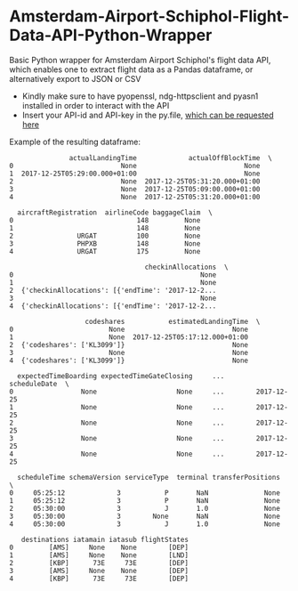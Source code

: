 # Amsterdam-Airport-Schiphol-Flight-Data-API-Python-Wrapper
Basic Python wrapper for Amsterdam Airport Schiphol's flight data API, which enables one to extract flight data as a Pandas dataframe, or alternatively export to JSON or CSV

- Kindly make sure to have pyopenssl, ndg-httpsclient and pyasn1 installed in order to interact with the API
- Insert your API-id and API-key in the py.file, [which can be requested here](https://developer.schiphol.nl/)

Example of the resulting dataframe:

```
               actualLandingTime             actualOffBlockTime  \
0                           None                           None   
1  2017-12-25T05:29:00.000+01:00                           None   
2                           None  2017-12-25T05:31:20.000+01:00   
3                           None  2017-12-25T05:09:00.000+01:00   
4                           None  2017-12-25T05:31:20.000+01:00   

  aircraftRegistration  airlineCode baggageClaim  \
0                               148         None   
1                               148         None   
2                URGAT          100         None   
3                PHPXB          148         None   
4                URGAT          175         None   

                                  checkinAllocations  \
0                                               None   
1                                               None   
2  {'checkinAllocations': [{'endTime': '2017-12-2...   
3                                               None   
4  {'checkinAllocations': [{'endTime': '2017-12-2...   

                   codeshares           estimatedLandingTime  \
0                        None                           None   
1                        None  2017-12-25T05:17:12.000+01:00   
2  {'codeshares': ['KL3099']}                           None   
3                        None                           None   
4  {'codeshares': ['KL3099']}                           None   

  expectedTimeBoarding expectedTimeGateClosing     ...      scheduleDate  \
0                 None                    None     ...        2017-12-25   
1                 None                    None     ...        2017-12-25   
2                 None                    None     ...        2017-12-25   
3                 None                    None     ...        2017-12-25   
4                 None                    None     ...        2017-12-25   

  scheduleTime schemaVersion serviceType  terminal transferPositions  \
0     05:25:12             3           P       NaN              None   
1     05:25:12             3           P       NaN              None   
2     05:30:00             3           J       1.0              None   
3     05:30:00             3        None       NaN              None   
4     05:30:00             3           J       1.0              None   

   destinations iatamain iatasub flightStates  
0         [AMS]     None    None        [DEP]  
1         [AMS]     None    None        [LND]  
2         [KBP]      73E     73E        [DEP]  
3         [AMS]     None    None        [DEP]  
4         [KBP]      73E     73E        [DEP]
```
